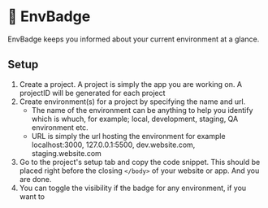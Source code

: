 # 🚧 EnvBadge

EnvBadge keeps you informed about your current environment at a glance.

## Setup

1. Create a project. A project is simply the app you are working on. A projectID will be generated for each project
2. Create environment(s) for a project by specifying the name and url.
   - The name of the environment can be anything to help you identify which is whuch, for example; local, development, staging, QA environment etc.
   - URL is simply the url hosting the environment for example localhost:3000, 127.0.0.1:5500, dev.website.com, staging.website.com
3. Go to the project's setup tab and copy the code snippet. This should be placed right before the closing `</body>` of your website or app. And you are done.
4. You can toggle the visibility if the badge for any environment, if you want to
